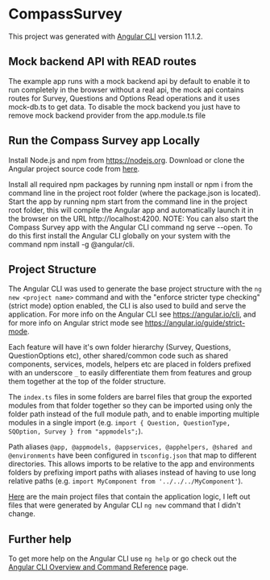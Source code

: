# CompassSurvey

This project was generated with [Angular CLI](https://github.com/angular/angular-cli) version 11.1.2.

## Mock backend API with READ routes
The example app runs with a mock backend api by default to enable it to run completely in the browser without a real api, 
the mock api contains routes for Survey, Questions and Options Read operations and it uses mock-db.ts to get data. 
To disable the mock backend you just have to remove mock backend provider from the app.module.ts file

## Run the Compass Survey app Locally
Install Node.js and npm from https://nodejs.org.
Download or clone the Angular project source code from [here](https://github.com/JatinderSingh1981/Compass-Survey/).

Install all required npm packages by running npm install or npm i from the command line in the project root folder (where the package.json is located).
Start the app by running npm start from the command line in the project root folder, this will compile the Angular app and automatically launch it in the browser on the URL http://localhost:4200.
NOTE: You can also start the Compass Survey app with the Angular CLI command ng serve --open. 
To do this first install the Angular CLI globally on your system with the command npm install -g @angular/cli.

## Project Structure
The Angular CLI was used to generate the base project structure with the `ng new <project name>` command 
and with the "enforce stricter type checking" (strict mode) option enabled, the CLI is also used to build and serve the application. 
For more info on the Angular CLI see https://angular.io/cli, and for more info on Angular strict mode see https://angular.io/guide/strict-mode.

Each feature will have it's own folder hierarchy (Survey, Questions, QuestionOptions etc), 
other shared/common code such as shared components, services, models, helpers etc are placed in folders prefixed with an underscore `_` to easily differentiate them from features and group them together at the top of the folder structure.

The `index.ts` files in some folders are barrel files that group the exported modules from that folder together so they can be imported using only the folder path instead of the full module path, and to enable importing multiple modules in a single import 
(e.g. `import { Question, QuestionType, SQOption, Survey } from "appmodels";`).

Path aliases `@app, @appmodels, @appservices, @apphelpers, @shared and @environments` have been configured in `tsconfig.json` that map to different directories. 
This allows imports to be relative to the app and environments folders by prefixing import paths with aliases instead of having to use long relative paths 
(e.g. `import MyComponent from '../../../MyComponent'`).

[Here](https://github.com/JatinderSingh1981/Compass-Survey/blob/master/src/assets/DirectoryStructure.png?raw=true) are the main project files that contain the application logic, 
I left out files that were generated by Angular CLI `ng new` command that I didn't change.



## Further help

To get more help on the Angular CLI use `ng help` or go check out the [Angular CLI Overview and Command Reference](https://angular.io/cli) page.
